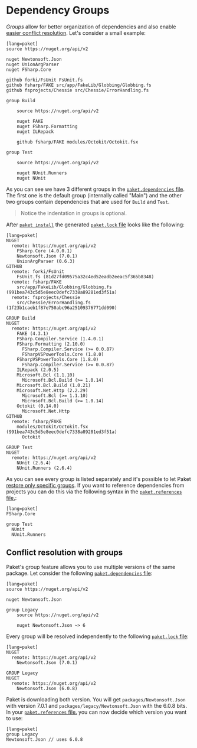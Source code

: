 # Dependency Groups

*Groups* allow for better organization of dependencies and also enable [easier conflict resolution](groups.html#Conflict-resolution-with-groups).
Let's consider a small example:

    [lang=paket]
    source https://nuget.org/api/v2

    nuget Newtonsoft.Json
    nuget UnionArgParser
    nuget FSharp.Core

    github forki/FsUnit FsUnit.fs
    github fsharp/FAKE src/app/FakeLib/Globbing/Globbing.fs
    github fsprojects/Chessie src/Chessie/ErrorHandling.fs

    group Build

        source https://nuget.org/api/v2

        nuget FAKE
        nuget FSharp.Formatting
        nuget ILRepack

        github fsharp/FAKE modules/Octokit/Octokit.fsx

    group Test

        source https://nuget.org/api/v2

        nuget NUnit.Runners
        nuget NUnit

As you can see we have 3 different groups in the [`paket.dependencies` file](dependencies-file.html).
The first one is the default group (internally called "Main") and the other two groups contain dependencies that are used for `Build` and `Test`.

<blockquote>Notice the indentation in groups is optional.</blockquote>

After [`paket install`](paket-install.html) the generated [`paket.lock` file](lock-file.html) looks like the following:

    [lang=paket]
    NUGET
      remote: https://nuget.org/api/v2
        FSharp.Core (4.0.0.1)
        Newtonsoft.Json (7.0.1)
        UnionArgParser (0.6.3)
    GITHUB
      remote: forki/FsUnit
        FsUnit.fs (81d27fd09575a32c4ed52eadb2eeac5f365b8348)
      remote: fsharp/FAKE
        src/app/FakeLib/Globbing/Globbing.fs (991bea743c5d5e8eec0defc7338a89281ed3f51a)
      remote: fsprojects/Chessie
        src/Chessie/ErrorHandling.fs (1f23b1caeb1f87e750abc96a25109376771dd090)

    GROUP Build
    NUGET
      remote: https://nuget.org/api/v2
        FAKE (4.3.1)
        FSharp.Compiler.Service (1.4.0.1)
        FSharp.Formatting (2.10.0)
          FSharp.Compiler.Service (>= 0.0.87)
          FSharpVSPowerTools.Core (1.8.0)
        FSharpVSPowerTools.Core (1.8.0)
          FSharp.Compiler.Service (>= 0.0.87)
        ILRepack (2.0.5)
        Microsoft.Bcl (1.1.10)
          Microsoft.Bcl.Build (>= 1.0.14)
        Microsoft.Bcl.Build (1.0.21)
        Microsoft.Net.Http (2.2.29)
          Microsoft.Bcl (>= 1.1.10)
          Microsoft.Bcl.Build (>= 1.0.14)
        Octokit (0.14.0)
          Microsoft.Net.Http
    GITHUB
      remote: fsharp/FAKE
        modules/Octokit/Octokit.fsx (991bea743c5d5e8eec0defc7338a89281ed3f51a)
          Octokit

    GROUP Test
    NUGET
      remote: https://nuget.org/api/v2
        NUnit (2.6.4)
        NUnit.Runners (2.6.4)

As you can see every group is listed separately and it's possible to let Paket [restore only specific groups](paket-restore.html).
If you want to reference dependencies from projects you can do this via the following syntax in the [`paket.references` file.](references-files.html):

    [lang=paket]
    FSharp.Core

    group Test
      NUnit
      NUnit.Runners

## Conflict resolution with groups

Paket's group feature allows you to use multiple versions of the same package. Let consider the following [`paket.dependencies` file](dependencies-file.html):

    [lang=paket]
    source https://nuget.org/api/v2

    nuget Newtonsoft.Json

    group Legacy
        source https://nuget.org/api/v2

        nuget Newtonsoft.Json ~> 6

Every group will be resolved independently to the following [`paket.lock` file](lock-file.html):

    [lang=paket]
    NUGET
      remote: https://nuget.org/api/v2
        Newtonsoft.Json (7.0.1)

    GROUP Legacy
    NUGET
      remote: https://nuget.org/api/v2
        Newtonsoft.Json (6.0.8)

Paket is downloading both version. You will get `packages/Newtonsoft.Json` with version 7.0.1 and `packages/legacy/Newtonsoft.Json` with the 6.0.8 bits.
In your  [`paket.references` file.](references-files.html) you can now decide which version you want to use:

    [lang=paket]
    group Legacy
    Newtonsoft.Json // uses 6.0.8
